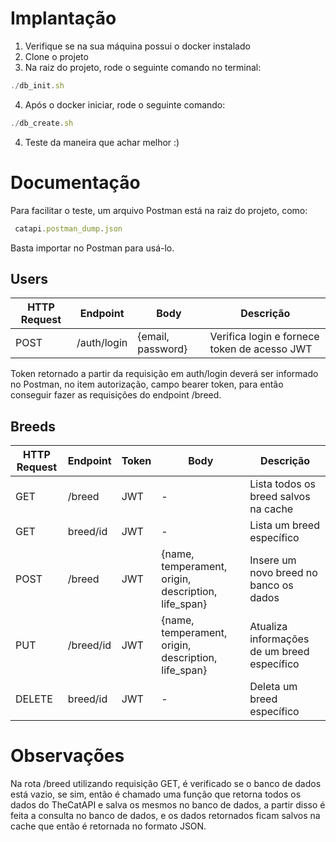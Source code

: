 # Implantação
  1. Verifique se na sua máquina possui o docker instalado
  2. Clone o projeto
  3. Na raiz do projeto, rode o seguinte comando no terminal: 
```jsx
./db_init.sh
```     
  4. Após o docker iniciar, rode o seguinte comando:
 ```jsx
./db_create.sh
```     
   4. Teste da maneira que achar melhor :)

# Documentação
  Para facilitar o teste, um arquivo Postman está na raiz do projeto, como: 
```jsx
 catapi.postman_dump.json
```     
   Basta importar no Postman para usá-lo.
## Users

| HTTP Request | Endpoint | Body | Descrição |
| ------ | ------ | ------ | ------ |
| POST | /auth/login | {email, password} | Verifica login e fornece token de acesso JWT |

Token retornado a partir da requisição em auth/login deverá ser informado no Postman, no item autorização, campo bearer token, para então conseguir fazer as requisições do endpoint /breed. 

## Breeds

| HTTP Request | Endpoint | Token | Body | Descrição |
| ------ | ------ | ------ | ------ | ------ |
| GET | /breed | JWT | - | Lista todos os breed salvos na cache |
| GET | breed/id | JWT | - | Lista um breed específico |
| POST | /breed | JWT | {name, temperament, origin, description, life_span} | Insere um novo breed no banco os dados |
| PUT | /breed/id | JWT | {name, temperament, origin, description, life_span} | Atualiza informações de um breed específico |
| DELETE | breed/id | JWT | - | Deleta um breed específico |

# Observações
Na rota /breed utilizando requisição GET, é verificado se o banco de dados está vazio, se sim, então é chamado uma função que retorna todos os dados do TheCatAPI e salva os mesmos no banco de dados, a partir disso é feita a consulta no banco de dados, e os dados retornados ficam salvos na cache que então é retornada no formato JSON.
